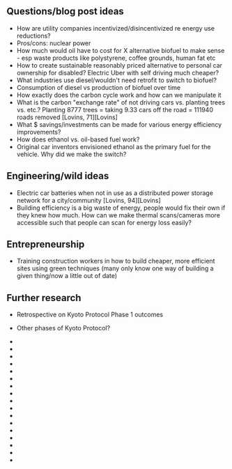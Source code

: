 ## Questions/blog post ideas
* How are utility companies incentivized/disincentivized re energy use reductions?
* Pros/cons: nuclear power
* How much would oil have to cost for X alternative biofuel to make sense - esp waste products like polystyrene, coffee grounds, human fat etc
* How to create sustainable reasonably priced alternative to personal car ownership for disabled? Electric Uber with self driving much cheaper?
* What industries use diesel/wouldn't need retrofit to switch to biofuel?
* Consumption of diesel vs production of biofuel over time
* How exactly does the carbon cycle work and how can we manipulate it
* What is the carbon "exchange rate" of not driving cars vs. planting trees vs. etc.? Planting 8777 trees = taking 9.33 cars off the road = 111940 roads removed [Lovins, 71][Lovins]
* What $ savings/investments can be made for various energy efficiency improvements?
* How does ethanol vs. oil-based fuel work?
* Original car inventors envisioned ethanol as the primary fuel for the vehicle. Why did we make the switch?

## Engineering/wild ideas
* Electric car batteries when not in use as a distributed power storage network for a city/community [Lovins, 94][Lovins]
* Building efficiency is a big waste of energy, people would fix their own if they knew how much. How can we make thermal scans/cameras more accessible such that people can scan for energy loss easily?

## Entrepreneurship
* Training construction workers in how to build cheaper, more efficient sites using green techniques (many only know one way of building a given thing/now a little out of date)

## Further research
* Retrospective on Kyoto Protocol Phase 1 outcomes
* Other phases of Kyoto Protocol?
* [2009 California Climate Adaptation Strategy]: http://resources.ca.gov/docs/climate/Statewide_Adaptation_Strategy.pdf
* [Begley]: http://www.newsweek.com/learning-love-climate-adaptation-95079 "Begley, Sharon. 'Learning to Love Climate Adaptation.' 2007. Newsweek."
* [Weaver]: http://electrek.co/2016/05/02/price-solar-power-fell-50-16-months-dubai-0299kwh/ "Weaver, John. 'The price of solar power just fell 50% in 16 months – Dubai at $.0299/kWh!' 2016. Electrek."
* [Cooper]: http://www.nirs.org/neconomics/cooperreport_neconomics062009.pdf "Cooper, Mark. 'The Economics of Nuclear Reactors: Renaissance or Relapse?' 2009."
* [CCS]: http://www.climatestrategies.us/library/library/view/893 "Center for Climate Change Studies. 'Climate Change Policy as Economic Stimulus:Evidence and Opportunities from the States.' 2008."
* [CDP]: https://www.cdp.net/CDPResults/CDP-global-climate-change-report-2015.pdf "CDP. 'CDP Global Climate Change Report 2015.' 2015."
* [Lyons]: http://www.drinkerbiddle.com/resources/publications/2003/sarbanes-oxley-and-the-changing-face-of-environmental-liability-disclosure-obligations "Lyons, Francis. 'Sarbanes-Oxley and the changing face of
environmental liability disclosure obligations.' 2003. Drinker Biddle"
* [SEJ]: http://www.sej.org/publications/tipsheet/environmental-refugees-us-and-world-examples "Society of Environmental Journalists. 'Environmental Refugees: U.S. and World Examples.' 2007."
* [Oxfam]: http://www.oxfam.ca/news/disasters-escalating-four-fold-climate-change-hits-po "Oxfam Canada. 'Disasters escalating four-fold as climate change hits poor hardest.' 2007."
* [Schwartz]: http://www.fastcompany.com/1595298/ford-saves-one-million-dollarsby-shutting-computers "Schwartz, Ariel. 'Ford Saves One Million Dollars... By Shutting Off Computers.' 2010. Fast Company."
* [Mitchell]: http://news.bbc.co.uk/2/hi/sci/tech/8516931.stm "Mitchell, Andrew. 'Big business leaves big forest footprints.' 2010. BBC News."
* [Howden]: http://www.independent.co.uk/environment/climate-change/deforestation-the-hidden-cause-of-global-warming-6262622.html "Howden, Daniel. 'Deforestation: the Hidden Cause of Global Warming.' 2007. Independent."
* [NNMREC]: http://nnmrec.oregonstate.edu/nnmrec/education/wave-energy-101/how-do-waves-work "Northwest National Marine Renewable Energy Center. 'How Do Waves Work?' 2016. Oregon State Uiversity."
* [Parkinson]: http://cleantechnica.com/2015/01/29/solar-costs-will-fall-40-next-2-years-heres/ "Parkinson, Giles. 'Solar Costs Will Fall Another 40% In 2 Years. Here’s Why.' 2015. Clean Technica."
* [Ackerman]: https://www.nrdc.org/sites/default/files/fcost.pdf "Ackerman, Frank and Stanton, Elizabeth. 'The Cost of Climate Change: What We'll Pay if Global Warming Continues Unchecked.' 2008. Natural Resources Defense Council."
* [Ramesh]: http://www.theguardian.com/environment/2008/nov/10/maldives-climate-change "Ramesh, Randeep. 'Paradise Almost Lost: Maldives Seek to Buy a New Homeland.' 2008. The Guardian."

* [Stern]: http://mudancasclimaticas.cptec.inpe.br/~rmclima/pdfs/destaques/sternreview_report_complete.pdf "Stern, Nicholas. 'Stern Review: The Economics of Climate Change.' 2006."
